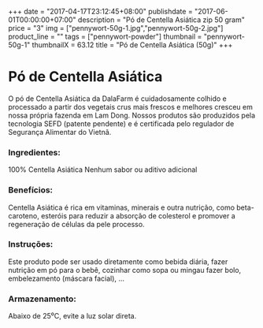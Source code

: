 +++
date = "2017-04-17T23:12:45+08:00"
publishdate = "2017-06-01T00:00:00+07:00"
description = "Pó de Centella Asiática zip 50 gram"
price = "3"
img = ["pennywort-50g-1.jpg","pennywort-50g-2.jpg"]
product_line = ""
tags = ["pennywort-powder"]
thumbnail = "pennywort-50g-1"
thumbnailX = 63.12
title = "Pó de Centella Asiática (50g)"
+++

# Pó de Centella Asiática

O pó de Centella Asiática da DalaFarm é cuidadosamente colhido e processado a partir dos vegetais crus mais frescos e melhores
cresceu em nossa própria fazenda em Lam Dong. Nossos produtos são produzidos pela tecnologia SEFD (patente pendente) e
é certificada pelo regulador de Segurança Alimentar do Vietnã.


### Ingredientes:
100% Centella Asiática
Nenhum sabor ou aditivo adicional

### Benefícios:
Centella Asiática é rica em vitaminas, minerais
e outra nutrição, como beta-caroteno,
esteróis para reduzir a absorção de colesterol
e promover a regeneração de células da pele
processo.

### Instruções:
Este produto pode ser usado diretamente como
bebida diária, fazer nutrição em pó
para o bebê, cozinhar como sopa ou mingau
fazer bolo, embelezamento (máscara facial), ...

### Armazenamento:
Abaixo de 25⁰C, evite a luz solar direta.
